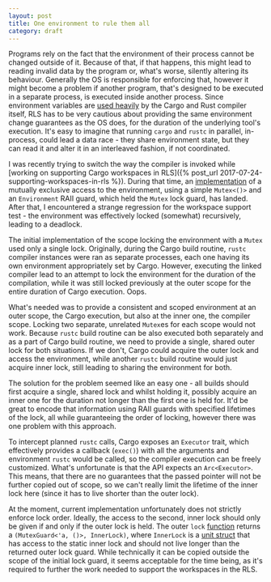 ```yaml
---
layout: post
title: One environment to rule them all
category: draft
---
```

Programs rely on the fact that the environment of their process cannot be changed outside of it. Because of that, if that happens, this might lead to reading invalid data by the program or, what's worse, silently altering its behaviour. Generally the OS is responsible for enforcing that, however it might become a problem if another program, that's designed to be executed in a separate process, is executed inside another process. Since environment variables are [used heavily](https://github.com/rust-lang/cargo/blob/master/src/doc/environment-variables.md) by the Cargo and Rust compiler itself, RLS has to be very cautious about providing the same environment change guarantees as the OS does, for the duration of the underlying tool's execution. It's easy to imagine that running `cargo` and `rustc` in parallel, in-process, could lead a data race - they share environment state, but they can read it and alter it in an interleaved fashion, if not coordinated.

I was recently trying to switch the way the compiler is invoked while [working on supporting Cargo workspaces in RLS]({% post_url 2017-07-24-supporting-workspaces-in-rls %}). During that time, an [implementation](https://github.com/rust-lang-nursery/rls/commit/79d659e5699fbf7db5b4819e9a442fb3f550472a#diff-9997203f2de5b62d7810f98eebd0cb72R414) of a mutually exclusive access to the environment, using a simple `Mutex<()>` and an `Environment` RAII guard, which held the `Mutex` lock guard, has landed. After that, I encountered a strange regression for the workspace support test - the environment was effectively locked (somewhat) recursively, leading to a deadlock.

The initial implementation of the scope locking the environment with a `Mutex` used only a single lock. Originally, during the Cargo build routine, `rustc` compiler instances were ran as separate processes, each one having its own environment appropriately set by Cargo. However, executing the linked compiler lead to an attempt to lock the environment for the duration of the compilation, while it was still locked previously at the outer scope for the entire duration of Cargo execution. Oops.

What's needed was to provide a consistent and scoped environment at an outer scope, the Cargo execution, but also at the inner one, the compiler scope. Locking two separate, unrelated `Mutex`es for each scope would not work. Because `rustc` build routine can be also executed both separately and as a part of Cargo build routine, we need to provide a single, shared outer lock for both situations. If we don't, Cargo could acquire the outer lock and access the environment, while another `rustc` build routine would just acquire inner lock, still leading to sharing the environment for both. 

The solution for the problem seemed like an easy one - all builds should first acquire a single, shared lock and whilst holding it, possibly acquire an inner one for the duration not longer than the first one is held for. It'd be great to encode that information using RAII guards with specified lifetimes of the lock, all while guaranteeing the order of locking, however there was one problem with this approach.

To intercept planned `rustc` calls, Cargo exposes an `Executor` trait, which effectively provides a callback (`exec()`) with all the arguments and environment `rustc` would be called, so the compiler execution can be freely customized. What's unfortunate is that the API expects an `Arc<Executor>`. This means, that there are no guarantees that the passed pointer will not be further copied out of scope, so we can't really limit the lifetime of the inner lock here (since it has to live shorter than the outer lock).

At the moment, current implementation unfortunately does not strictly enforce lock order. Ideally, the access to the second, inner lock should only be given if and only if the outer lock is held. The outer `lock` [function](https://github.com/rust-lang-nursery/rls/blob/master/src/build/environment.rs#L108) returns a `(MutexGuard<'a, ()>, InnerLock)`, where `InnerLock` is a [unit struct](https://github.com/rust-lang-nursery/rls/blob/master/src/build/environment.rs#L119) that has access to the static inner lock and should not live longer than the returned outer lock guard. While technically it can be copied outside the scope of the initial lock guard, it seems acceptable for the time being, as it's required to further the work needed to support the workspaces in the RLS.

